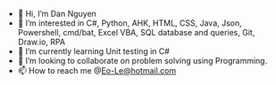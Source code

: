 - 👋 Hi, I’m Dan Nguyen
- 👀 I’m interested in C#, Python, AHK, HTML, CSS, Java, Json, Powershell, cmd/bat, Excel VBA, SQL database and queries, Git, Draw.io, RPA
- 🌱 I’m currently learning Unit testing in C#
- 💞️ I’m looking to collaborate on problem solving using Programming.
- 📫 How to reach me @Eo-Le@hotmail.com

<!---
Eo-Le-LearnToHack/Eo-Le-LearnToHack is a ✨ special ✨ repository because its `README.md` (this file) appears on your GitHub profile.
You can click the Preview link to take a look at your changes.
--->
